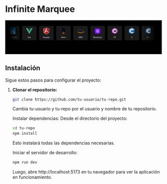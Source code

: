 # Infinite Marquee

![Infinite Marquee](./SliderPro.png)

## Instalación

Sigue estos pasos para configurar el proyecto:

1. **Clonar el repositorio:**
   ```bash
   git clone https://github.com/tu-usuario/tu-repo.git
   ```
   Cambia tu-usuario y tu-repo por el usuario y nombre de tu repositorio.


   Instalar dependencias: Desde el directorio del proyecto:
    ```bash
   cd tu-repo
   npm install
    ```
    Esto instalará todas las dependencias necesarias.


   Iniciar el servidor de desarrollo:
    ```bash
   npm run dev
   ```
    Luego, abre http://localhost:5173 en tu navegador para ver la aplicación en funcionamiento.






